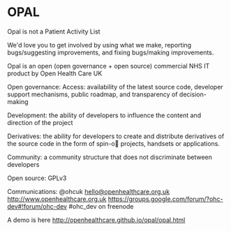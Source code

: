 OPAL
====

Opal is not a Patient Activity List

We'd love you to get involved by using what we make, reporting bugs/suggesting improvements, and fixing bugs/making improvements. 

Opal is an open (open governance + open source) commercial NHS IT product by Open Health Care UK

Open governance:
Access: availability of the latest source code, developer
support mechanisms, public roadmap, and transparency of
decision-making

Development: the ability of developers to influence the content
and direction of the project

Derivatives: the ability for developers to create and distribute
derivatives of the source code in the form of spin-o projects,
handsets or applications.

Community: a community structure that does not discriminate
between developers

Open source:
GPLv3

Communications:
@ohcuk
hello@openhealthcare.org.uk
http://www.openhealthcare.org.uk
https://groups.google.com/forum/?ohc-dev#!forum/ohc-dev
#ohc_dev on freenode

A demo is here http://openhealthcare.github.io/opal/opal.html
